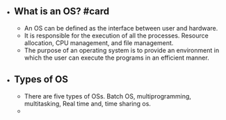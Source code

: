 - ## What is an OS? #card
	- An OS can be defined as the interface between user and hardware.
	- It is responsible for the execution of all the processes. Resource allocation, CPU management, and file management.
	- The purpose of an operating system is to provide an environment in which the user can execute the programs in an efficient manner.
- ## Types of OS
	- There are five types of OSs. Batch OS, multiprogramming, multitasking, Real time and, time sharing os.
	-